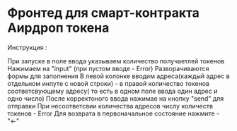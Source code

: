 # Фронтед для смарт-контракта Аирдроп токена
Инструкция :

При запуске в поле ввода указываем количество получаетлей токенов
Нажимаем на "input" (при пустом вводе - Error)
Разворачиваются формы для заполнения
В левой колонке вводим адреса(каждый адрес в отдельном инпуте с новой строки) - в правой количество токенов соответсвующему адресу( то есть в одном поле ввода один адрес и одно число)
После корректоного ввода нажимае на кнопку "send" для отправки
При несоответсвии количества адресов числу количеств токенов - Error
Для возврата в первоначальное состояние нажмите - "←"
